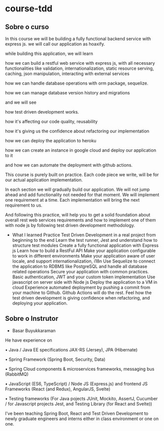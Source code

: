 # course-tdd

## Sobre o curso

In this course we will be building a fully functional backend service with express js. we will call our application as hoaxify.

while building this application, we will learn

how we can build a restful web service with express js, with all necessary functionalities like validation, internationalization, static resource serving, caching, json manipulation, interacting with external services

how we can handle database operations with orm package, sequelize.

how we can manage database version history and migrations

and we will see

how test driven development works.

how it's affecting our code quality, reusability

how it's giving us the confidence about refactoring our implementation

how we can deploy the application to heroku

how we can create an instance in google cloud and deploy our application to it

and how we can automate the deployment with github actions.

This course is purely built on practice. Each code piece we write, will be for our actual application implementation.

In each section we will gradually build our application. We will not jump ahead and add functionality not needed for that moment. We will implement one requirement at a time. Each implementation will bring the next requirement to us.

And following this practice, will help you to get a solid foundation about overall rest web services requirements and how to implement one of them with node js by following test driven development methodology.

- What I learned
  Practice Test Driven Development in a real project from beginning to the end
  Learn the test runner, Jest and understand how to structure test modules
  Create a fully functional application with Express js
  Learn how to build a RestFul API
  Make your application configurable to work in different environments
  Make your application aware of user locale, and support internationalization, i18n
  Use Sequelize to connect the application to RDBMS like PostgreSQL and handle all database related operations
  Secure your application with common practices. Basic authentication, JWT and your custom token implementation
  Use javascript on server side with Node js
  Deploy the application to a VM in cloud
  Experience automated deployment by pushing a commit from your machine to Github. Github Actions will do the rest.
  Feel how the test driven development is giving confidence when refactoring, and deploying your application.

## Sobre o Instrutor

- Basar Buyukkaraman

He have experience on

• Java / Java EE specifications JAX-RS (Jersey), JPA (Hibernate)

• Spring Framework (Spring Boot, Security, Data)

• Spring Cloud components & microservices frameworks, messaging bus (RabbitMQ)

• JavaScript (ES6, TypeScript) / Node JS (Express.js) and frontend JS Frameworks (React (and Redux), AngularJS, Svelte)

• Testing frameworks (For Java pojects JUnit, Mockito, AssertJ, Cucumber / for Javascript projects Jest, and Testing Library (for React and Svelte))

I've been teaching Spring Boot, React and Test Driven Development to newly graduate engineers and interns either in class environment or one on one.
